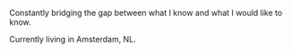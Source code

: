 Constantly bridging the gap between what I know and what I would like to know.

Currently living in Amsterdam, NL.
